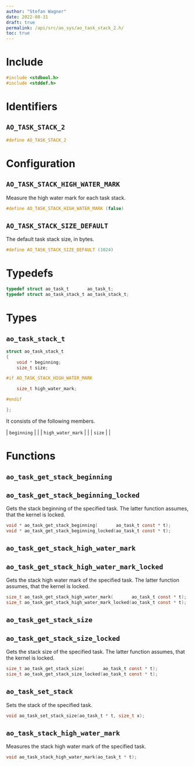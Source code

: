 ```yaml
---
author: "Stefan Wagner"
date: 2022-08-31
draft: true
permalink: /api/src/ao_sys/ao_task_stack_2.h/
toc: true
---
```


# Include

```c
#include <stdbool.h>
#include <stddef.h>
```

# Identifiers

## `AO_TASK_STACK_2`

```c
#define AO_TASK_STACK_2
```

# Configuration

## `AO_TASK_STACK_HIGH_WATER_MARK`

Measure the high water mark for each task stack.

```c
#define AO_TASK_STACK_HIGH_WATER_MARK (false)
```

## `AO_TASK_STACK_SIZE_DEFAULT`

The default task stack size, in bytes.

```c
#define AO_TASK_STACK_SIZE_DEFAULT (1024)
```

# Typedefs

```c
typedef struct ao_task_t       ao_task_t;
typedef struct ao_task_stack_t ao_task_stack_t;
```

# Types

## `ao_task_stack_t`

```c
struct ao_task_stack_t
{
    void * beginning;
    size_t size;

#if AO_TASK_STACK_HIGH_WATER_MARK

    size_t high_water_mark;

#endif

};
```

It consists of the following members.

| `beginning` | |
| `high_water_mark` | |
| `size` | |

# Functions

## `ao_task_get_stack_beginning`
## `ao_task_get_stack_beginning_locked`

Gets the stack beginning of the specified task. The latter function assumes, that the kernel is locked.

```c
void * ao_task_get_stack_beginning(       ao_task_t const * t);
void * ao_task_get_stack_beginning_locked(ao_task_t const * t);
```

## `ao_task_get_stack_high_water_mark`
## `ao_task_get_stack_high_water_mark_locked`

Gets the stack high water mark of the specified task. The latter function assumes, that the kernel is locked.

```c
size_t ao_task_get_stack_high_water_mark(       ao_task_t const * t);
size_t ao_task_get_stack_high_water_mark_locked(ao_task_t const * t);
```

## `ao_task_get_stack_size`
## `ao_task_get_stack_size_locked`

Gets the stack size of the specified task. The latter function assumes, that the kernel is locked.

```c
size_t ao_task_get_stack_size(       ao_task_t const * t);
size_t ao_task_get_stack_size_locked(ao_task_t const * t);
```

## `ao_task_set_stack`

Sets the stack of the specified task.

```c
void ao_task_set_stack_size(ao_task_t * t, size_t x);
```

## `ao_task_stack_high_water_mark`

Measures the stack high water mark of the specified task.

```c
void ao_task_stack_high_water_mark(ao_task_t * t);
```
